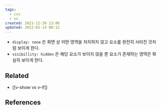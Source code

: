 ```yaml
---
tags:
  - css
  - vs
created: 2021-12-30 13:06
updated: 2022-01-14 00:12
---
```


- `display: none` 은 화면 상 어떤 영역을 차지하지 않고 요소를 완전히 사라진 것처럼 보이게 한다.
- `visibillity: hidden` 은 해당 요소가 보이지 않을 뿐 요소가 존재하는 영역은 확실히 보이게 한다.

## Related

- [[v-show vs v-if]]

## References
